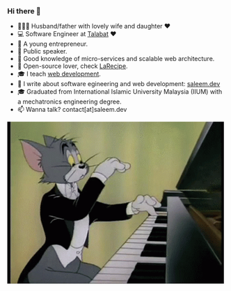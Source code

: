 ### Hi there 👋

- 👨‍👩‍👧 Husband/father with lovely wife and daughter ❤️
- 💻 Software Engineer at [Talabat](https://talabat.com) ❤️
- 🧠 A young entrepreneur.
- 📢 Public speaker.
- 🤖 Good knowledge of micro-services and scalable web architecture.
- 🔭 Open-source lover, check [LaRecipe](https://larecipe.binarytorch.com.my/).
- 🎓 I teach [web development](https://topinterns.io/).
- 🔏 I write about software egineering and web development: [saleem.dev](https://saleem.dev)
- 🎓 Graduated from International Islamic University Malaysia (IIUM) with a mechatronics engineering degree.
- 📫 Wanna talk? contact[at]saleem.dev


![image](https://github.com/saleem-hadad/saleem-hadad/blob/main/tom.gif)

